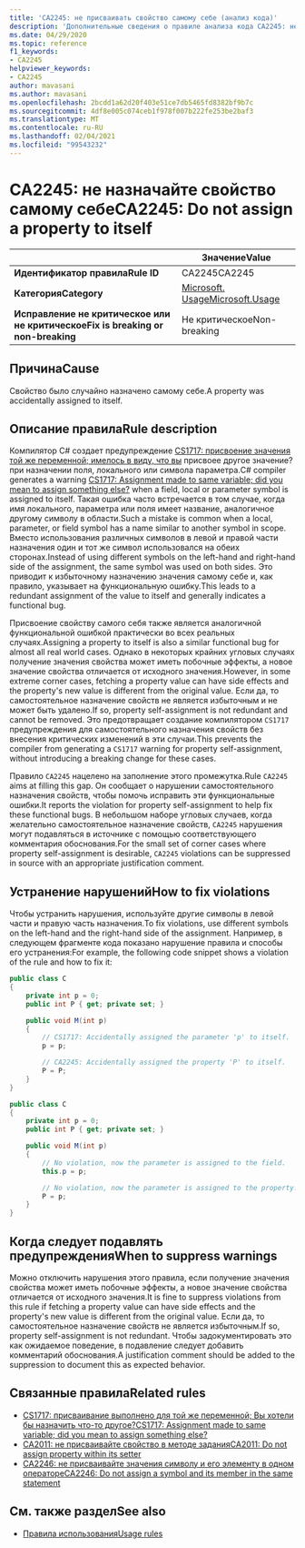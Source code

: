 ```yaml
---
title: 'CA2245: не присваивать свойство самому себе (анализ кода)'
description: 'Дополнительные сведения о правиле анализа кода CA2245: не присваивайте свойство самому себе'
ms.date: 04/29/2020
ms.topic: reference
f1_keywords:
- CA2245
helpviewer_keywords:
- CA2245
author: mavasani
ms.author: mavasani
ms.openlocfilehash: 2bcdd1a62d20f403e51ce7db5465fd8382bf9b7c
ms.sourcegitcommit: 4df8e005c074ceb1f978f007b222fe253be2baf3
ms.translationtype: MT
ms.contentlocale: ru-RU
ms.lasthandoff: 02/04/2021
ms.locfileid: "99543232"
---
```

# <a name="ca2245-do-not-assign-a-property-to-itself"></a><span data-ttu-id="765ff-103">CA2245: не назначайте свойство самому себе</span><span class="sxs-lookup"><span data-stu-id="765ff-103">CA2245: Do not assign a property to itself</span></span>

| | <span data-ttu-id="765ff-104">Значение</span><span class="sxs-lookup"><span data-stu-id="765ff-104">Value</span></span> |
|-|-|
| <span data-ttu-id="765ff-105">**Идентификатор правила**</span><span class="sxs-lookup"><span data-stu-id="765ff-105">**Rule ID**</span></span> |<span data-ttu-id="765ff-106">CA2245</span><span class="sxs-lookup"><span data-stu-id="765ff-106">CA2245</span></span>|
| <span data-ttu-id="765ff-107">**Категория**</span><span class="sxs-lookup"><span data-stu-id="765ff-107">**Category**</span></span> |[<span data-ttu-id="765ff-108">Microsoft. Usage</span><span class="sxs-lookup"><span data-stu-id="765ff-108">Microsoft.Usage</span></span>](usage-warnings.md)|
| <span data-ttu-id="765ff-109">**Исправление не критическое или не критическое**</span><span class="sxs-lookup"><span data-stu-id="765ff-109">**Fix is breaking or non-breaking**</span></span> |<span data-ttu-id="765ff-110">Не критическое</span><span class="sxs-lookup"><span data-stu-id="765ff-110">Non-breaking</span></span>|

## <a name="cause"></a><span data-ttu-id="765ff-111">Причина</span><span class="sxs-lookup"><span data-stu-id="765ff-111">Cause</span></span>

<span data-ttu-id="765ff-112">Свойство было случайно назначено самому себе.</span><span class="sxs-lookup"><span data-stu-id="765ff-112">A property was accidentally assigned to itself.</span></span>

## <a name="rule-description"></a><span data-ttu-id="765ff-113">Описание правила</span><span class="sxs-lookup"><span data-stu-id="765ff-113">Rule description</span></span>

<span data-ttu-id="765ff-114">Компилятор C# создает предупреждение [CS1717: присвоение значения той же переменной; имелось в виду, что вы](../../../csharp/misc/cs1717.md) присвоее другое значение? при назначении поля, локального или символа параметра.</span><span class="sxs-lookup"><span data-stu-id="765ff-114">C# compiler generates a warning [CS1717: Assignment made to same variable; did you mean to assign something else?](../../../csharp/misc/cs1717.md) when a field, local or parameter symbol is assigned to itself.</span></span> <span data-ttu-id="765ff-115">Такая ошибка часто встречается в том случае, когда имя локального, параметра или поля имеет название, аналогичное другому символу в области.</span><span class="sxs-lookup"><span data-stu-id="765ff-115">Such a mistake is common when a local, parameter, or field symbol has a name similar to another symbol in scope.</span></span> <span data-ttu-id="765ff-116">Вместо использования различных символов в левой и правой части назначения один и тот же символ использовался на обеих сторонах.</span><span class="sxs-lookup"><span data-stu-id="765ff-116">Instead of using different symbols on the left-hand and right-hand side of the assignment, the same symbol was used on both sides.</span></span> <span data-ttu-id="765ff-117">Это приводит к избыточному назначению значения самому себе и, как правило, указывает на функциональную ошибку.</span><span class="sxs-lookup"><span data-stu-id="765ff-117">This leads to a redundant assignment of the value to itself and generally indicates a functional bug.</span></span>

<span data-ttu-id="765ff-118">Присвоение свойству самого себя также является аналогичной функциональной ошибкой практически во всех реальных случаях.</span><span class="sxs-lookup"><span data-stu-id="765ff-118">Assigning a property to itself is also a similar functional bug for almost all real world cases.</span></span> <span data-ttu-id="765ff-119">Однако в некоторых крайних угловых случаях получение значения свойства может иметь побочные эффекты, а новое значение свойства отличается от исходного значения.</span><span class="sxs-lookup"><span data-stu-id="765ff-119">However, in some extreme corner cases, fetching a property value can have side effects and the property's new value is different from the original value.</span></span> <span data-ttu-id="765ff-120">Если да, то самостоятельное назначение свойств не является избыточным и не может быть удалено.</span><span class="sxs-lookup"><span data-stu-id="765ff-120">If so, property self-assignment is not redundant and cannot be removed.</span></span> <span data-ttu-id="765ff-121">Это предотвращает создание компилятором `CS1717` предупреждения для самостоятельного назначения свойств без внесения критических изменений в эти случаи.</span><span class="sxs-lookup"><span data-stu-id="765ff-121">This prevents the compiler from generating a `CS1717` warning for property self-assignment, without introducing a breaking change for these cases.</span></span>

<span data-ttu-id="765ff-122">Правило `CA2245` нацелено на заполнение этого промежутка.</span><span class="sxs-lookup"><span data-stu-id="765ff-122">Rule `CA2245` aims at filling this gap.</span></span> <span data-ttu-id="765ff-123">Он сообщает о нарушении самостоятельного назначения свойств, чтобы помочь исправить эти функциональные ошибки.</span><span class="sxs-lookup"><span data-stu-id="765ff-123">It reports the violation for property self-assignment to help fix these functional bugs.</span></span> <span data-ttu-id="765ff-124">В небольшом наборе угловых случаев, когда желательно самостоятельное назначение свойств, `CA2245` нарушения могут подавляться в источнике с помощью соответствующего комментария обоснования.</span><span class="sxs-lookup"><span data-stu-id="765ff-124">For the small set of corner cases where property self-assignment is desirable, `CA2245` violations can be suppressed in source with an appropriate justification comment.</span></span>

## <a name="how-to-fix-violations"></a><span data-ttu-id="765ff-125">Устранение нарушений</span><span class="sxs-lookup"><span data-stu-id="765ff-125">How to fix violations</span></span>

<span data-ttu-id="765ff-126">Чтобы устранить нарушения, используйте другие символы в левой части и правую часть назначения.</span><span class="sxs-lookup"><span data-stu-id="765ff-126">To fix violations, use different symbols on the left-hand and the right-hand side of the assignment.</span></span> <span data-ttu-id="765ff-127">Например, в следующем фрагменте кода показано нарушение правила и способы его устранения:</span><span class="sxs-lookup"><span data-stu-id="765ff-127">For example, the following code snippet shows a violation of the rule and how to fix it:</span></span>

```csharp
public class C
{
    private int p = 0;
    public int P { get; private set; }

    public void M(int p)
    {
        // CS1717: Accidentally assigned the parameter 'p' to itself.
        p = p;

        // CA2245: Accidentally assigned the property 'P' to itself.
        P = P;
    }
}
```

```csharp
public class C
{
    private int p = 0;
    public int P { get; private set; }

    public void M(int p)
    {
        // No violation, now the parameter is assigned to the field.
        this.p = p;

        // No violation, now the parameter is assigned to the property.
        P = p;
    }
}
```

## <a name="when-to-suppress-warnings"></a><span data-ttu-id="765ff-128">Когда следует подавлять предупреждения</span><span class="sxs-lookup"><span data-stu-id="765ff-128">When to suppress warnings</span></span>

<span data-ttu-id="765ff-129">Можно отключить нарушения этого правила, если получение значения свойства может иметь побочные эффекты, а новое значение свойства отличается от исходного значения.</span><span class="sxs-lookup"><span data-stu-id="765ff-129">It is fine to suppress violations from this rule if fetching a property value can have side effects and the property's new value is different from the original value.</span></span> <span data-ttu-id="765ff-130">Если да, то самостоятельное назначение свойств не является избыточным.</span><span class="sxs-lookup"><span data-stu-id="765ff-130">If so, property self-assignment is not redundant.</span></span> <span data-ttu-id="765ff-131">Чтобы задокументировать это как ожидаемое поведение, в подавление следует добавить комментарий обоснования.</span><span class="sxs-lookup"><span data-stu-id="765ff-131">A justification comment should be added to the suppression to document this as expected behavior.</span></span>

## <a name="related-rules"></a><span data-ttu-id="765ff-132">Связанные правила</span><span class="sxs-lookup"><span data-stu-id="765ff-132">Related rules</span></span>

- [<span data-ttu-id="765ff-133">CS1717: присваивание выполнено для той же переменной; Вы хотели бы назначить что-то другое?</span><span class="sxs-lookup"><span data-stu-id="765ff-133">CS1717: Assignment made to same variable; did you mean to assign something else?</span></span>](../../../csharp/misc/cs1717.md)
- [<span data-ttu-id="765ff-134">CA2011: не присваивайте свойство в методе задания</span><span class="sxs-lookup"><span data-stu-id="765ff-134">CA2011: Do not assign property within its setter</span></span>](ca2011.md)
- [<span data-ttu-id="765ff-135">CA2246: не присваивайте значения символу и его элементу в одном операторе</span><span class="sxs-lookup"><span data-stu-id="765ff-135">CA2246: Do not assign a symbol and its member in the same statement</span></span>](ca2246.md)

## <a name="see-also"></a><span data-ttu-id="765ff-136">См. также раздел</span><span class="sxs-lookup"><span data-stu-id="765ff-136">See also</span></span>

- [<span data-ttu-id="765ff-137">Правила использования</span><span class="sxs-lookup"><span data-stu-id="765ff-137">Usage rules</span></span>](usage-warnings.md)

